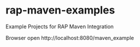 rap-maven-examples
==================

Example Projects for RAP Maven Integration

Browser open http://localhost:8080/maven_example
